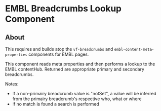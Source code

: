 # EMBL Breadcrumbs Lookup Component

## About

This requires and builds atop the `vf-breadcrumbs` and
`embl-content-meta-properties` components for EMBL pages.

This component reads meta properties and then performs a lookup to the EMBL contentHub.
Returned are appropriate primary and secondary breadcrumbs.

Notes:

- If a non-primairy breadcrumb value is "notSet", a value will be inferred from the primairy breadcrumb's respective who, what or where
- If no match is found a search is performed
